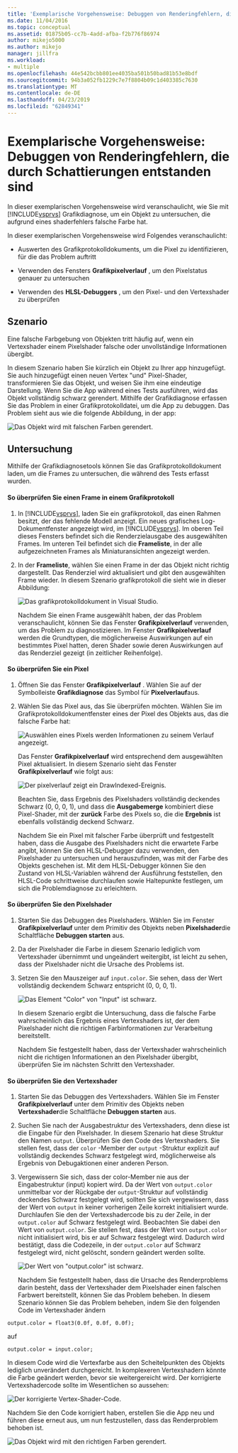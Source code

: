 ```yaml
---
title: 'Exemplarische Vorgehensweise: Debuggen von Renderingfehlern, die durch Schattierungen entstanden sind | Microsoft-Dokumentation'
ms.date: 11/04/2016
ms.topic: conceptual
ms.assetid: 01875b05-cc7b-4add-afba-f2b776f86974
author: mikejo5000
ms.author: mikejo
manager: jillfra
ms.workload:
- multiple
ms.openlocfilehash: 44e542bcbb801ee4035ba501b50bad81b53e8bdf
ms.sourcegitcommit: 94b3a052fb1229c7e7f8804b09c1d403385c7630
ms.translationtype: MT
ms.contentlocale: de-DE
ms.lasthandoff: 04/23/2019
ms.locfileid: "62849341"
---
```

# <a name="walkthrough-debugging-rendering-errors-due-to-shading"></a>Exemplarische Vorgehensweise: Debuggen von Renderingfehlern, die durch Schattierungen entstanden sind
In dieser exemplarischen Vorgehensweise wird veranschaulicht, wie Sie mit [!INCLUDE[vsprvs](../../code-quality/includes/vsprvs_md.md)] Grafikdiagnose, um ein Objekt zu untersuchen, die aufgrund eines shaderfehlers falsche Farbe hat.

 In dieser exemplarischen Vorgehensweise wird Folgendes veranschaulicht:

- Auswerten des Grafikprotokolldokuments, um die Pixel zu identifizieren, für die das Problem auftritt

- Verwenden des Fensters **Grafikpixelverlauf** , um den Pixelstatus genauer zu untersuchen

- Verwenden des **HLSL-Debuggers** , um den Pixel- und den Vertexshader zu überprüfen

## <a name="scenario"></a>Szenario
 Eine falsche Farbgebung von Objekten tritt häufig auf, wenn ein Vertexshader einem Pixelshader falsche oder unvollständige Informationen übergibt.

 In diesem Szenario haben Sie kürzlich ein Objekt zu Ihrer app hinzugefügt. Sie auch hinzugefügt einen neuen Vertex "und" Pixel-Shader, transformieren Sie das Objekt, und weisen Sie ihm eine eindeutige Darstellung. Wenn Sie die App während eines Tests ausführen, wird das Objekt vollständig schwarz gerendert. Mithilfe der Grafikdiagnose erfassen Sie das Problem in einer Grafikprotokolldatei, um die App zu debuggen. Das Problem sieht aus wie die folgende Abbildung, in der app:

 ![Das Objekt wird mit falschen Farben gerendert. ](media/gfx_diag_demo_render_error_shader_problem.png "Gfx_diag_demo_render_error_shader_problem")

## <a name="investigation"></a>Untersuchung
 Mithilfe der Grafikdiagnosetools können Sie das Grafikprotokolldokument laden, um die Frames zu untersuchen, die während des Tests erfasst wurden.

#### <a name="to-examine-a-frame-in-a-graphics-log"></a>So überprüfen Sie einen Frame in einem Grafikprotokoll

1. In [!INCLUDE[vsprvs](../../code-quality/includes/vsprvs_md.md)], laden Sie ein grafikprotokoll, das einen Rahmen besitzt, der das fehlende Modell anzeigt. Ein neues grafisches Log-Dokumentfenster angezeigt wird, im [!INCLUDE[vsprvs](../../code-quality/includes/vsprvs_md.md)]. Im oberen Teil dieses Fensters befindet sich die Renderzielausgabe des ausgewählten Frames. Im unteren Teil befindet sich die **Frameliste**, in der alle aufgezeichneten Frames als Miniaturansichten angezeigt werden.

2. In der **Frameliste**, wählen Sie einen Frame in der das Objekt nicht richtig dargestellt. Das Renderziel wird aktualisiert und gibt den ausgewählten Frame wieder. In diesem Szenario grafikprotokoll die sieht wie in dieser Abbildung:

    ![Das grafikprotokolldokument in Visual Studio. ](media/gfx_diag_demo_render_error_shader_step_1.png "gfx_diag_demo_render_error_shader_step_1")

   Nachdem Sie einen Frame ausgewählt haben, der das Problem veranschaulicht, können Sie das Fenster **Grafikpixelverlauf** verwenden, um das Problem zu diagnostizieren. Im Fenster **Grafikpixelverlauf** werden die Grundtypen, die möglicherweise Auswirkungen auf ein bestimmtes Pixel hatten, deren Shader sowie deren Auswirkungen auf das Renderziel gezeigt (in zeitlicher Reihenfolge).

#### <a name="to-examine-a-pixel"></a>So überprüfen Sie ein Pixel

1. Öffnen Sie das Fenster **Grafikpixelverlauf** . Wählen Sie auf der Symbolleiste **Grafikdiagnose** das Symbol für **Pixelverlauf**aus.

2. Wählen Sie das Pixel aus, das Sie überprüfen möchten. Wählen Sie im Grafikprotokolldokumentfenster eines der Pixel des Objekts aus, das die falsche Farbe hat:

    ![Auswählen eines Pixels werden Informationen zu seinem Verlauf angezeigt. ](media/gfx_diag_demo_render_error_shader_step_2.png "gfx_diag_demo_render_error_shader_step_2")

    Das Fenster **Grafikpixelverlauf** wird entsprechend dem ausgewählten Pixel aktualisiert. In diesem Szenario sieht das Fenster **Grafikpixelverlauf** wie folgt aus:

    ![Der pixelverlauf zeigt ein DrawIndexed-Ereignis. ](media/gfx_diag_demo_render_error_shader_step_3.png "gfx_diag_demo_render_error_shader_step_3")

    Beachten Sie, dass Ergebnis des Pixelshaders vollständig deckendes Schwarz (0, 0, 0, 1), und dass die **Ausgabemerge** kombiniert diese Pixel-Shader, mit der **zurück** Farbe des Pixels so, die die  **Ergebnis** ist ebenfalls vollständig deckend Schwarz.

   Nachdem Sie ein Pixel mit falscher Farbe überprüft und festgestellt haben, dass die Ausgabe des Pixelshaders nicht die erwartete Farbe angibt, können Sie den HLSL-Debugger dazu verwenden, den Pixelshader zu untersuchen und herauszufinden, was mit der Farbe des Objekts geschehen ist. Mit dem HLSL-Debugger können Sie den Zustand von HLSL-Variablen während der Ausführung feststellen, den HLSL-Code schrittweise durchlaufen sowie Haltepunkte festlegen, um sich die Problemdiagnose zu erleichtern.

#### <a name="to-examine-the-pixel-shader"></a>So überprüfen Sie den Pixelshader

1. Starten Sie das Debuggen des Pixelshaders. Wählen Sie im Fenster **Grafikpixelverlauf** unter dem Primitiv des Objekts neben **Pixelshader**die Schaltfläche **Debuggen starten** aus.

2. Da der Pixelshader die Farbe in diesem Szenario lediglich vom Vertexshader übernimmt und ungeändert weitergibt, ist leicht zu sehen, dass der Pixelshader nicht die Ursache des Problems ist.

3. Setzen Sie den Mauszeiger auf `input.color`. Sie sehen, dass der Wert vollständig deckendem Schwarz entspricht (0, 0, 0, 1).

    ![Das Element "Color" von "Input" ist schwarz. ](media/gfx_diag_demo_render_error_shader_step_5.png "gfx_diag_demo_render_error_shader_step_5")

    In diesem Szenario ergibt die Untersuchung, dass die falsche Farbe wahrscheinlich das Ergebnis eines Vertexshaders ist, der dem Pixelshader nicht die richtigen Farbinformationen zur Verarbeitung bereitstellt.

   Nachdem Sie festgestellt haben, dass der Vertexshader wahrscheinlich nicht die richtigen Informationen an den Pixelshader übergibt, überprüfen Sie im nächsten Schritt den Vertexshader.

#### <a name="to-examine-the-vertex-shader"></a>So überprüfen Sie den Vertexshader

1. Starten Sie das Debuggen des Vertexshaders. Wählen Sie im Fenster **Grafikpixelverlauf** unter dem Primitiv des Objekts neben **Vertexshader**die Schaltfläche **Debuggen starten** aus.

2. Suchen Sie nach der Ausgabestruktur des Vertexshaders, denn diese ist die Eingabe für den Pixelshader. In diesem Szenario hat diese Struktur den Namen `output`. Überprüfen Sie den Code des Vertexshaders. Sie stellen fest, dass der `color` -Member der `output` -Struktur explizit auf vollständig deckendes Schwarz festgelegt wird, möglicherweise als Ergebnis von Debugaktionen einer anderen Person.

3. Vergewissern Sie sich, dass der color-Member nie aus der Eingabestruktur (input) kopiert wird. Da der Wert von `output.color` unmittelbar vor der Rückgabe der `output`-Struktur auf vollständig deckendes Schwarz festgelegt wird, sollten Sie sich vergewissern, dass der Wert von `output` in keiner vorherigen Zeile korrekt initialisiert wurde. Durchlaufen Sie den der Vertexshadercode bis zu der Zeile, in der `output.color` auf Schwarz festgelegt wird. Beobachten Sie dabei den Wert von `output.color`. Sie stellen fest, dass der Wert von `output.color` nicht initialisiert wird, bis er auf Schwarz festgelegt wird. Dadurch wird bestätigt, dass die Codezeile, in der `output.color` auf Schwarz festgelegt wird, nicht gelöscht, sondern geändert werden sollte.

    ![Der Wert von "output.color" ist schwarz. ](media/gfx_diag_demo_render_error_shader_step_7.png "gfx_diag_demo_render_error_shader_step_7")

   Nachdem Sie festgestellt haben, dass die Ursache des Renderproblems darin besteht, dass der Vertexshader dem Pixelshader einen falschen Farbwert bereitstellt, können Sie das Problem beheben. In diesem Szenario können Sie das Problem beheben, indem Sie den folgenden Code im Vertexshader ändern

```hlsl
output.color = float3(0.0f, 0.0f, 0.0f);
```

 auf

```hlsl
output.color = input.color;
```

 In diesem Code wird die Vertexfarbe aus den Scheitelpunkten des Objekts lediglich unverändert durchgereicht. In komplexeren Vertexshadern könnte die Farbe geändert werden, bevor sie weitergereicht wird. Der korrigierte Vertexshadercode sollte im Wesentlichen so aussehen:

 ![Der korrigierte Vertex-Shader-Code. ](media/gfx_diag_demo_render_error_shader_step_8.png "gfx_diag_demo_render_error_shader_step_8")

 Nachdem Sie den Code korrigiert haben, erstellen Sie die App neu und führen diese erneut aus, um nun festzustellen, dass das Renderproblem behoben ist.

 ![Das Objekt wird mit den richtigen Farben gerendert. ](media/gfx_diag_demo_render_error_shader_resolution.png "Gfx_diag_demo_render_error_shader_resolution")
